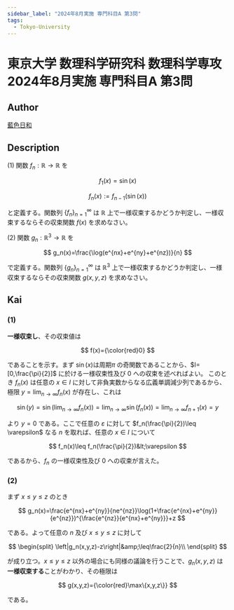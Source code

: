 ```yaml
---
sidebar_label: "2024年8月実施 専門科目A 第3問"
tags:
  - Tokyo-University
---
```

# 東京大学 数理科学研究科 数理科学専攻 2024年8月実施 専門科目A 第3問

## **Author**
[藍色日和](https://mathlog.info/articles/CxPyFOzYIMMpjDjffukS)

## **Description**
(1) 関数 $f_n:\mathbb{R}\to\mathbb{R}$ を

$$
f_1(x)=\sin(x)
$$

$$
f_n(x):=f_{n-1}(\sin(x))
$$

と定義する。関数列 $\{f_n\}_{n=1}^\infty$ は $\mathbb{R}$ 上で一様収束するかどうか判定し、一様収束するならその収束関数 $f(x)$ を求めなさい。

(2) 関数 $g_n:\mathbb{R}^3\to\mathbb{R}$ を

$$
g_n(x)=\frac{\log(e^{nx}+e^{ny}+e^{nz})}{n}
$$

で定義する。関数列 $\{g_n\}_{n=1}^\infty$ は $\mathbb{R}^3$ 上で一様収束するかどうか判定し、一様収束するならその収束関数 $g(x,y,z)$ を求めなさい。

## **Kai**
### (1)
**一様収束し**、その収束値は

$$
f(x)={\color{red}0}
$$

であることを示す。まず $\sin(x)$は周期$\pi$ の奇関数であることから、$I=[0,\frac{\pi}{2}]$ に於ける一様収束性及び $0$ への収束を述べればよい。
このとき $f_n(x)$ は任意の $x\in I$ に対して非負実数からなる広義単調減少列であるから、極限 $y=\lim_{n\to\infty}f_n(x)$ が存在し、これは

$$
\sin(y)=\sin\left(\lim_{n\to\infty}f_n(x)\right)=\lim_{n\to\infty}\sin(f_n(x))=\lim_{n\to\infty}f_{n+1}(x)=y
$$

より $y=0$ である。ここで任意の $\varepsilon$ に対して $f_n(\frac{\pi}{2})\leq \varepsilon$ なる $n$ を取れば、任意の $x\in I$ について

$$
f_n(x)\leq f_n(\frac{\pi}{2})&lt;\varepsilon
$$

であるから、$f_n$ の一様収束性及び $0$ への収束が言えた。

### (2)
まず $x\leq y\leq z$ のとき

$$
g_n(x)=\frac{e^{nx}+e^{ny}}{ne^{nz}}\log(1+\frac{e^{nx}+e^{ny}}{e^{nz}})^{\frac{e^{nz}}{e^{nx}+e^{ny}}}+z
$$

である。よって任意の $n$ 及び $x\leq y\leq z$ に対して

$$
\begin{split}
\left|g_n(x,y,z)-z\right|&amp;\leq\frac{2}{n}\\
\end{split}
$$

が成り立つ。$x\leq y\leq z$ 以外の場合にも同様の議論を行うことで、$g_n(x,y,z)$ は**一様収束する**ことがわかり、その極限は

$$
g(x,y,z)={\color{red}\max\{x,y,z\}}
$$

である。